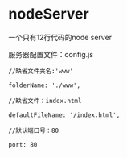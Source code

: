 # nodeServer
一个只有12行代码的node server

服务器配置文件：config.js

    //缺省文件夹名:'www'
    
    folderName: './www', 
    
    //缺省文件：index.html
    
    defaultFileName: '/index.html',
    
    //默认端口号：80
    
    port: 80
